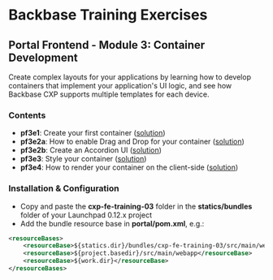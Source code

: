 # Backbase Training Exercises

## Portal Frontend - Module 3: Container Development

Create complex layouts for your applications by learning how to develop containers that implement your application's UI logic, and see how Backbase CXP supports multiple templates for each device.

### Contents

 - **pf3e1**: Create your first container ([solution](cxp-fe-training-03/src/main/webapp/static/cxp-fe-training-03/containers/pf3e1-accordion-container))
 - **pf3e2a**: How to enable Drag and Drop for your container ([solution](cxp-fe-training-03/src/main/webapp/static/cxp-fe-training-03/containers/pf3e2a-accordion-container))
 - **pf3e2b**: Create an Accordion UI ([solution](cxp-fe-training-03/src/main/webapp/static/cxp-fe-training-03/containers/pf3e2b-accordion-container))
 - **pf3e3**: Style your container ([solution](cxp-fe-training-03/src/main/webapp/static/cxp-fe-training-03/containers/pf3e3-accordion-container))
 - **pf3e4**: How to render your container on the client-side ([solution](cxp-fe-training-03/src/main/webapp/static/cxp-fe-training-03/containers/pf3e4-accordion-container))

### Installation & Configuration

 - Copy and paste the **cxp-fe-training-03** folder in the **statics/bundles** folder of your Launchpad 0.12.x project
 - Add the bundle resource base in **portal/pom.xml**, e.g.:

```xml
<resourceBases>
    <resourceBase>${statics.dir}/bundles/cxp-fe-training-03/src/main/webapp</resourceBase>
    <resourceBase>${project.basedir}/src/main/webapp</resourceBase>
    <resourceBase>${work.dir}</resourceBase>
</resourceBases>
```
